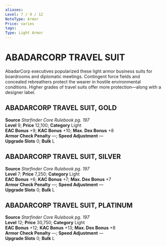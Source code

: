 ```yaml
---
aliases: 
Level: 7 / 9 / 12
NoteType: Armor
Price: varies
tags: 
Type: Light Armor
---
```

# ABADARCORP TRAVEL SUIT

AbadarCorp executives popularized these light armor business suits for boardrooms and diplomatic meetings. Contingent force fields and concealed rebreathers protect the wearer in hostile environmental conditions. Higher grades of travel suits offer more protection—along with a designer label.  

##  ABADARCORP TRAVEL SUIT, GOLD

**Source** _Starfinder Core Rulebook pg. 197_  
**Level** 9; **Price** 12,100; **Category** Light  
**EAC Bonus** +9; **KAC Bonus** +10; **Max. Dex Bonus** +8  
**Armor Check Penalty** —; **Speed Adjustment** —  
**Upgrade Slots** 0; **Bulk** L

##  ABADARCORP TRAVEL SUIT, SILVER

**Source** _Starfinder Core Rulebook pg. 197_  
**Level** 7; **Price** 7,250; **Category** Light  
**EAC Bonus** +6; **KAC Bonus** +7; **Max. Dex Bonus** +7  
**Armor Check Penalty** —; **Speed Adjustment** —  
**Upgrade Slots** 0; **Bulk** L

##  ABADARCORP TRAVEL SUIT, PLATINUM

**Source** _Starfinder Core Rulebook pg. 197_  
**Level** 12; **Price** 30,750; **Category** Light  
**EAC Bonus** +12; **KAC Bonus** +13; **Max. Dex Bonus** +8  
**Armor Check Penalty** —; **Speed Adjustment** —  
**Upgrade Slots** 0; **Bulk** L